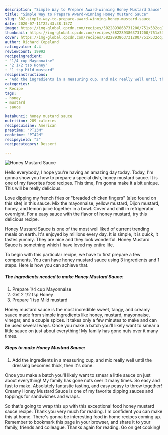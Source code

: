 ```yaml
---
description: "Simple Way to Prepare Award-winning Honey Mustard Sauce"
title: "Simple Way to Prepare Award-winning Honey Mustard Sauce"
slug: 302-simple-way-to-prepare-award-winning-honey-mustard-sauce
date: 2020-07-11T22:43:38.157Z
image: https://img-global.cpcdn.com/recipes/5822893863731200/751x532cq70/honey-mustard-sauce-recipe-main-photo.jpg
thumbnail: https://img-global.cpcdn.com/recipes/5822893863731200/751x532cq70/honey-mustard-sauce-recipe-main-photo.jpg
cover: https://img-global.cpcdn.com/recipes/5822893863731200/751x532cq70/honey-mustard-sauce-recipe-main-photo.jpg
author: Richard Copeland
ratingvalue: 4.4
reviewcount: 19992
recipeingredient:
- "1/4 cup Mayonnaise"
- "2 1/2 tsp Honey"
- "1 tsp Mild mustard"
recipeinstructions:
- "Add the ingredients in a measuring cup, and mix really well until the dressing becomes thick, then it&#39;s done."
categories:
- Recipe
tags:
- honey
- mustard
- sauce

katakunci: honey mustard sauce 
nutrition: 289 calories
recipecuisine: American
preptime: "PT13M"
cooktime: "PT42M"
recipeyield: "3"
recipecategory: Dessert

---
```



![Honey Mustard Sauce](https://img-global.cpcdn.com/recipes/5822893863731200/751x532cq70/honey-mustard-sauce-recipe-main-photo.jpg)

Hello everybody, I hope you're having an amazing day today. Today, I'm gonna show you how to prepare a special dish, honey mustard sauce. It is one of my favorites food recipes. This time, I'm gonna make it a bit unique. This will be really delicious.

Love dipping my french fries or &#34;breaded chicken fingers&#34; (also found on this site) in this sauce. Mix the mayonnaise, yellow mustard, Dijon mustard, honey, and lemon juice together in a bowl. Cover and chill in refrigerator overnight. For a easy sauce with the flavor of honey mustard, try this delicious recipe.

Honey Mustard Sauce is one of the most well liked of current trending meals on earth. It's enjoyed by millions every day. It is simple, it is quick, it tastes yummy. They are nice and they look wonderful. Honey Mustard Sauce is something which I have loved my entire life.


To begin with this particular recipe, we have to first prepare a few components. You can have honey mustard sauce using 3 ingredients and 1 steps. Here is how you can achieve that.

<!--inarticleads1-->

##### The ingredients needed to make Honey Mustard Sauce:

1. Prepare 1/4 cup Mayonnaise
1. Get 2 1/2 tsp Honey
1. Prepare 1 tsp Mild mustard


Honey mustard sauce is the most incredible sweet, tangy, and creamy sauce made from simple ingredients like honey, mustard, mayonnaise, vinegar, and a couple spices. It takes only a few minutes to make and can be used several ways. Once you make a batch you&#39;ll likely want to smear a little sauce on just about everything! My family has gone nuts over it many times. 

<!--inarticleads2-->

##### Steps to make Honey Mustard Sauce:

1. Add the ingredients in a measuring cup, and mix really well until the dressing becomes thick, then it&#39;s done.


Once you make a batch you&#39;ll likely want to smear a little sauce on just about everything! My family has gone nuts over it many times. So easy and fast to make. Absolutely fantastic tasting, and easy peasy to throw together! Creamy Honey Mustard Sauce is one of my favorite dipping sauces and toppings for sandwiches and wraps. 

So that's going to wrap this up with this exceptional food honey mustard sauce recipe. Thank you very much for reading. I'm confident you can make this at home. There's gonna be interesting food in home recipes coming up. Remember to bookmark this page in your browser, and share it to your family, friends and colleague. Thanks again for reading. Go on get cooking!
